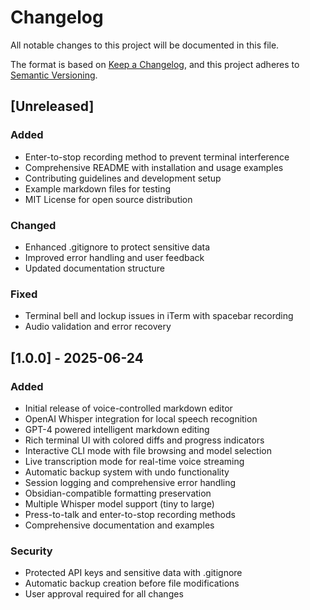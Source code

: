 # Changelog

All notable changes to this project will be documented in this file.

The format is based on [Keep a Changelog](https://keepachangelog.com/en/1.0.0/),
and this project adheres to [Semantic Versioning](https://semver.org/spec/v2.0.0.html).

## [Unreleased]

### Added
- Enter-to-stop recording method to prevent terminal interference
- Comprehensive README with installation and usage examples
- Contributing guidelines and development setup
- Example markdown files for testing
- MIT License for open source distribution

### Changed
- Enhanced .gitignore to protect sensitive data
- Improved error handling and user feedback
- Updated documentation structure

### Fixed
- Terminal bell and lockup issues in iTerm with spacebar recording
- Audio validation and error recovery

## [1.0.0] - 2025-06-24

### Added
- Initial release of voice-controlled markdown editor
- OpenAI Whisper integration for local speech recognition
- GPT-4 powered intelligent markdown editing
- Rich terminal UI with colored diffs and progress indicators
- Interactive CLI mode with file browsing and model selection
- Live transcription mode for real-time voice streaming
- Automatic backup system with undo functionality
- Session logging and comprehensive error handling
- Obsidian-compatible formatting preservation
- Multiple Whisper model support (tiny to large)
- Press-to-talk and enter-to-stop recording methods
- Comprehensive documentation and examples

### Security
- Protected API keys and sensitive data with .gitignore
- Automatic backup creation before file modifications
- User approval required for all changes